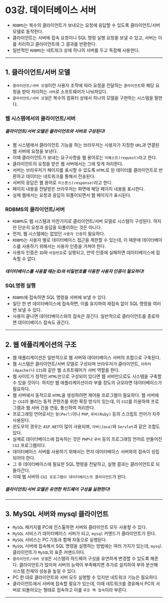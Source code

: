# 03강. 데이터베이스 서버
- `RDBMS`는 복수의 클라이언트가 보내오는 요청에 응답할 수 있도록 클라이언트/서버 모델로 동작한다.
- 클라이언트는 서버에 접속 요청이나 SQL 명령 실행 요청을 보낼 수 있고, 서버는 이를 처리하고 클라이언트에 그 결과를 반환한다.
- 일반적인 `RDBMS`는 네트워크 상에 하나의 서버를 두고 독점해 사용한다.

---

## 1. 클라이언트/서버 모델
- `클라이언트/서버 모델`이란 사용자 조작에 따라 요청을 전달하는 `클라이언트`와 해당 요청을 받아 처리하는 `서버`로 소프트웨어가 나눠져있다.
- `클라이언트/서버 모델`은 복수의 컴퓨터 상에서 하나의 모델을 구현하는 시스템을 말한다.

### 웹 시스템에서의 클라이언트/서버

##### 클라이언트/서버 모델은 클라이언트와 서버로 구성된다!

- 웹 시스템에서 클라이언트 기능을 하는 브라우저는 사용자가 지정한 `URL`과 연결된 웹 서버에 요청을 보낸다.
- 이때 클라이언트가 보내는 요구사항을 웹 용어로는 `리퀘스트(request)`라고 한다.
- 클라이언트의 요청을 받은 웹 서버에서는 그에 맞게 처리한다.
- 서버는 브라우저가 페이지를 표시할 수 있도록 `HTML`로 된 데이터를 클라이언트로 반환하고 데이터는 네트워크를 통해서 전송된다.
- 서버의 응답은 웹 용어로 `리스폰스(response)`라고 한다.
- 페이지 내용을 전달받은 브라우저는 화면에 해당 페이지 내용을 표시한다.
- 실제 웹에서는 요청과 응답이 되풀이되면서 웹 페이지가 표시된다.

### RDBMS의 클라이언트/서버
- `RDBMS`도 웹 시스템과 마찬가지로 클라이언트/서버 모델로 시스템이 구성된다. 하지만 단순히 요청과 응답을 되풀이하는 것은 아니다.
- 먼저, 웹 시스템에는 없었던 `사용자 인증`이 필요하다.
- `RDBMS`는 사용자 별로 데이터베이스 접근을 제한할 수 있는데, 이 때문에 데이터베이스를 사용하기 위해서는 사용자 인증을 거쳐야 한다.
- 사용자 인증은 `ID`와 `비밀번호`로 실행되고, 만약 인증에 실패하면 데이터베이스에 접속할 수 없다.

##### 데이터베이스를 사용할 때는 ID와 비밀번호를 이용한 사용자 인증이 필요하다!

### SQL명령 실행
- `RDBMS`에 접속하면 SQL 명령을 서버에 보낼 수 있다.
- 일단 한 번 데이터베이스에 접속하면, 이를 유지하여 재접속 없이 SQL 명령을 여러 번 보낼 수 있다.
- 사용이 끝나면 데이터베이스와의 접속은 끊긴다. 일반적으로 클라이언트를 종료하면 데이터베이스 접속도 끊긴다.

---

## 2. 웹 애플리케이션의 구조
- 웹 애플리케이션은 일반적으로 웹 서버와 데이터베이스 서버의 조합으로 구축된다.
- 웹 시스템은 클라이언트/서버 모델로 구성되며 브라우저가 클라이언트, `아파치(Apache)`나 `IIS`와 같은 웹 소프트웨어가 서버 역할을 한다.
- 웹 사이트가 정적인 `HTML`만으로 구성되어 있다면 웹 서버만으로도 시스템을 구축할 수 있을 것이다. 하지만 웹 애플리케이션이라 부를 정도의 규모라면 데이터베이스가 필요하다.
- 웹 서버에서 동적으로 `HTML`을 생성하려면 제어용 프로그램이 필요하다. 웹 서버에는 `CGI`라 불리는 동적 콘텐츠를 위한 확장 방식이 있는데, 이 `CGI`를 이용하여 프로그램과 웹 서버 간을 연동, 통신하여 처리한다.
- 프로그래밍 언어로서는 `펄(Perl)`이나 `PHP`, `루비(Ruby)` 등의 스크립트 언어가 자주 사용된다.
- 윈도우의 경우는 `ASP.NET`이 많이 사용되며, `자바(Java)`와 `Servlet`과 같은 조합도 있다.
- 실제로 데이터베이스에 접속하는 것은 `PHP`나 `루비` 등의 프로그래밍 언어로 만들어진 `CGI` 프로그램이다.
- 데이터베이스 서버를 사용하기 위해서는 먼저 데이터베이스 서버와의 접속이 성립되어야 한다.
- 그 후 데이터베이스에 필요한 SQL 명령을 전달하고, 실행 결과는 클라이언트로 되돌아간다.
- 이때 웹 서버의 `CGI 프로그램이 데이터베이스의 클라이언트`가 된다.

##### 클라이언트/서버 모델은 유연한 하드웨어 구성을 실현한다!

---

## 3. MySQL 서버와 mysql 클라이언트
- `MySQL` 패키지를 PC에 인스톨하면 서버와 클라이언트 모두 사용할 수 있다.
- `MySQL` 서비스가 데이터베이스 서버가 되고, `mysql` 커맨드가 클라이언트가 된다.
- `MySQL` 서비스는 PC 기동과 함께 자동으로 실행된다. 
- `MySQL` 서버에 접속해서 SQL 명령을 실행하는 방법에는 여러 가지가 있는데, `mysql` 클라이언트가 `MySQL`의 표준 커맨드이다.
- `클라이언트/서버 모델`은 시스템의 하드웨어 구성을 유연하게 변경할 수 있도록 해준다. 클라이언트가 많아져 서버의 능력이 부족해지면 추가로 설치하여 부하 분산해 시스템 전체의 성농을 높일 수 있다.
- PC 한 대로 클라이언트와 서버 모두 실행할 수 있지만 네트워크 기능은 필요하다.
- 클라이언트에서 서버에 접속할 필요가 있는데, 이때 네트워크를 경유해서 PC의 서버로 되돌아오는 형태로 접속하고 이를 `루프 백 접속`이라 부른다.

---